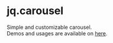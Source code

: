 # jq.carousel

Simple and customizable carousel.  
Demos and usages are available on [here](http://5509.github.com/jq.carousel/).
